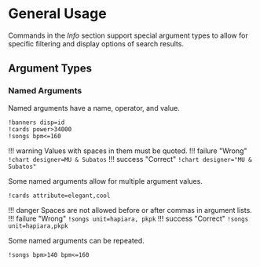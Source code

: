 # General Usage

Commands in the *Info* section support special argument types
to allow for specific filtering and display options of search results.

## Argument Types

### Named Arguments
Named arguments have a name, operator, and value.
```
!banners disp=id
!cards power>34000
!songs bpm<=160
```

!!! warning
    Values with spaces in them must be quoted.
    !!! failure "Wrong"
        ```
        !chart designer=MU & Subatos
        ```
    !!! success "Correct"
        ```
        !chart designer="MU & Subatos"
        ```

Some named arguments allow for multiple argument values.
```
!cards attribute=elegant,cool
```

!!! danger
    Spaces are not allowed before or after commas in argument lists.
    !!! failure "Wrong"
        ```
        !songs unit=hapiara, pkpk
        ```
    !!! success "Correct"
        ```
        !songs unit=hapiara,pkpk
        ```

Some named arguments can be repeated.
```
!songs bpm>140 bpm<=160
```

### 
